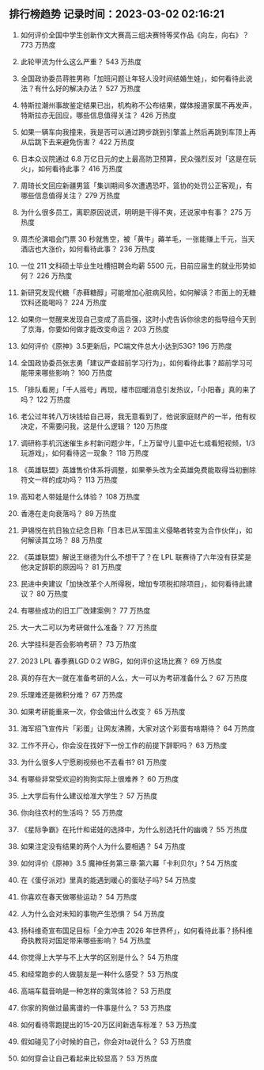 
## 排行榜趋势 记录时间：2023-03-02 02:16:21
  
  1. 如何评价全国中学生创新作文大赛高三组决赛特等奖作品《向左，向右》？ 773 万热度
    
  2. 此轮甲流为什么这么严重？ 543 万热度
    
  3. 全国政协委员蒋胜男称「加班问题让年轻人没时间结婚生娃」，如何看待此说法？有什么好的解决办法？ 527 万热度
    
  4. 特斯拉潮州事故鉴定结果已出，机构称不公布结果，媒体报道家属不再发声，特斯拉亦无回应，哪些信息值得关注？ 426 万热度
    
  5. 如果一辆车向我撞来，我是否可以通过跨步跳到引擎盖上然后再跳到车顶上再从后跳下去来避免伤害？ 422 万热度
    
  6. 日本众议院通过 6.8 万亿日元的史上最高防卫预算，民众强烈反对「这是在玩火」，如何看待此事？ 416 万热度
    
  7. 周琦长文回应新疆男篮「集训期间多次遭遇恐吓，篮协的处罚公正客观」，有哪些信息值得关注？ 279 万热度
    
  8. 为什么很多员工，离职原因说谎，明明是干得不爽，还说家中有事？ 275 万热度
    
  9. 周杰伦演唱会门票 30 秒就售空，被「黄牛」薅羊毛，一张能赚上千元，当天酒店也大涨价，如何看待此事？ 236 万热度
    
  10. 一位 211 文科硕士毕业生吐槽招聘会均薪 5500 元，目前应届生的就业形势如何？ 226 万热度
    
  11. 新研究发现代糖「赤藓糖醇」可能增加心脏病风险，如何解读？市面上的无糖饮料还能喝吗？ 224 万热度
    
  12. 如果你一觉醒来发现自己变成了高启强，这时小虎告诉你徐忠的指导组今天到了京海，你要如何做才能改变命运？ 203 万热度
    
  13. 如何评价《原神》3.5更新后，PC端文件总大小达到53G? 196 万热度
    
  14. 全国政协委员张志勇「建议严查超前学习行为」，如何看待此事？超前学习可能带来哪些影响？ 160 万热度
    
  15. 「排队看房」「千人摇号」再现，楼市回暖消息引发热议，「小阳春」真的来了吗？ 122 万热度
    
  16. 老公过年转八万块钱给自己哥，我无意看到了，他说家庭财产的一半，他有权决定，不需要问我，这是什么逻辑？ 120 万热度
    
  17. 调研称手机沉迷催生乡村新问题少年，「上万留守儿童中近七成看短视频，1/3 玩游戏」，如何看待这一现象？ 118 万热度
    
  18. 《英雄联盟》英雄售价体系将调整，如果拳头改为全英雄免费能取得当初删除符文一样的成功吗？ 113 万热度
    
  19. 高知老人带娃是什么体验？ 108 万热度
    
  20. 香港在走向衰落吗？ 89 万热度
    
  21. 尹锡悦在抗日独立纪念日称「日本已从军国主义侵略者转变为合作伙伴」，如何解读其立场？ 88 万热度
    
  22. 《英雄联盟》解说王继德为什么不想干了？在 LPL 联赛待了六年没有获奖是他决定辞职的原因吗？ 81 万热度
    
  23. 民进中央建议「加快改革个人所得税，增加专项税扣除项目」，如何看待此建议？ 80 万热度
    
  24. 有哪些成功的旧工厂改建案例？ 77 万热度
    
  25. 大一大二可以为考研做什么准备？ 77 万热度
    
  26. 大学挂科是否会影响考研？ 73 万热度
    
  27. 2023 LPL 春季赛LGD 0:2 WBG，如何评价这场比赛？ 69 万热度
    
  28. 真的存在大一就在准备考研的人么，大一可以为考研准备什么？ 67 万热度
    
  29. 乐理难还是微积分难？ 67 万热度
    
  30. 如果考研能重来一次，你会做出什么改变？ 65 万热度
    
  31. 海军招飞宣传片「彩蛋」让网友沸腾，大家对这个彩蛋有啥期待？ 64 万热度
    
  32. 工作不开心，你会没在找好下一份工作的前提下辞职吗？ 63 万热度
    
  33. 为什么很多人宁愿刷视频也不去看书? 61 万热度
    
  34. 有哪些非常受欢迎的狗狗实际上很难养？ 60 万热度
    
  35. 上大学后有什么建议给准大学生？ 57 万热度
    
  36. 你向往农村的生活吗？ 55 万热度
    
  37. 《星际争霸》在托什和诺娃的选择中，为什么别选托什的幽魂？ 55 万热度
    
  38. 如果注定没有结果的两个人为什么要相遇？ 54 万热度
    
  39. 如何评价《原神》3.5 魔神任务第三章·第六幕「卡利贝尔」? 54 万热度
    
  40. 在《蛋仔派对》里真的能遇到暖心的蛋哒子吗? 54 万热度
    
  41. 你喜欢在春天做哪些运动？ 54 万热度
    
  42. 人为什么会对未知的事物产生恐惧？ 54 万热度
    
  43. 扬科维奇宣布国足目标「全力冲击 2026 年世界杯」，如何看待此事？扬科维奇执教将对国足带来哪些影响？ 54 万热度
    
  44. 你觉得上大学与不上大学的区别是什么？ 54 万热度
    
  45. 和经常跑步的人做朋友是一种什么感受？ 53 万热度
    
  46. 高端车载音响是一种怎样的乘驾体验？ 53 万热度
    
  47. 你家的狗做过最离谱的一件事是什么？ 53 万热度
    
  48. 如何看待零跑提出的15-20万区间新选车标准？ 53 万热度
    
  49. 假如碰见了小时候的自己，你会对ta说什么？ 53 万热度
    
  50. 如何穿会让自己看起来比较显高？ 53 万热度
    